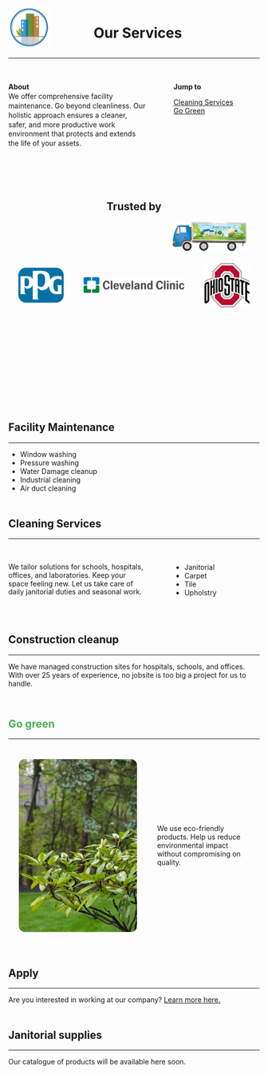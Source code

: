 
<div style="display: flex; align-items: center; justify-content: space-between;">
    <img src="/docs/CCBS.png" alt="Clean My building Logo of a commercial building being managed and cleaned using our services" style="width: 85px; flex: 0.2;">
    <h1 style="text-align: center; flex: 1;">Our Services</h1>
    <div style="flex: 0.2;"></div>
</div>

---

<div style="display: flex;"><div style="flex: 80%; padding-left: 0px; line-height: 1.35; padding-bottom: 10px; padding-top: 20px;">

**About**  
We offer comprehensive facility maintenance. Go beyond cleanliness. Our holistic approach ensures a cleaner, safer, and more productive work environment that protects and extends the life of your assets.

</div><div style="flex: 50%; padding-left: 55px; padding-top: 20px;">

**Jump to**  
<!-- <a href="#1" class="jump-to">Facility Maintenance</a>  
<a href="#3" class="jump-to">Construction Cleaning</a>  -->
<a href="#2" class="jump-to">Cleaning Services</a>  
<a href="#4" class="jump-to">Go Green</a>   
<!-- <a href="#5" class="jump-to">Janitorial Supplies</a>  
<a href="#7" class="jump-to">Contact us</a> -->

</div></div>

<div style="text-align: center; margin-top: 80px; style: margin-right: 5%;">

  ## Trusted by <a id="6"></a>
</div>
<div style="text-align: right; margin-top: 10px; margin-right: 5%;">
  <img src="/docs/tiny_truck.png" alt="clean building truck" style="max-width: 150px; max-height: 100px;">
</div>
<div class="full-width-grey-bg" style="height: 20px; margin-bottom: 10px; margin-top: -10px;">
</div>
<div class="full-width-grey-bg" style="height: 200px;">
  <div style="display: flex; justify-content: space-around; align-items: center; width: 100%; max-width: 960px; margin: auto;">
    <img class="logo-style" src="/docs/PPG.svg" alt="PPG Logo" style="width: 18%; max-width: 110px;">
    <img class="logo-style" src="/docs/cc.svg" alt="Cleveland Clinic Logo" style="width: 40%; max-width: 220px;">
    <img class="logo-style" src="/docs/osu.svg" alt="Ohio State Logo" style="width: 18%; max-width: 110px;">
</div>
</div>
</div>
</div>
</div>
<div class="full-width-grey-bg" style="height: 20px; margin-bottom: 20px; margin-top: 10px;">
</div>

<br />

<a id="1"></a>
<div class="full-width" style="margin-bottom: 50px;"></div>

## Facility Maintenance

---

- Window washing
- Pressure washing
- Water Damage cleanup
- Industrial cleaning
- Air duct cleaning
<a id="2"></a>
<div class="full-width" style="margin-bottom: 50px;"></div>

## Cleaning Services
---

<div style="display: flex;"><div style="flex: 80%; padding-left: 0px; line-height: 1.2; padding-bottom: 10px; padding-top: 20px;">

We tailor solutions for schools, hospitals, offices, and laboratories. Keep your space feeling new. Let us take care of daily janitorial duties and seasonal work.
</div>

<div style="flex: 50%; padding-left: 50px; padding-top: 20px;">

- Janitorial
- Carpet
- Tile
- Upholstry
</div></div>
<a id="3"></a>
<div class="full-width" style="margin-bottom: 50px;"></div>

## Construction cleanup
---

We have managed construction sites for hospitals, schools, and offices. With over 25 years of experience, no jobsite is too big a project for us to handle.
<a id="4"></a>
<div class="full-width" style="margin-bottom: 60px;"></div>

<div class="full-width" style="margin-bottom: 60px;"></div>

## <span style="color:#4CAF50">Go green</span></div>

---

<div style="display: flex; margin-top: 20px; padding-bottom: 20px; padding-top: 20px;">
  <div style="flex: 60%; padding-left: 0px; line-height: 1.35; display: flex; justify-content: center; align-items: center;">
    <img src="/docs/leaves.jpg" alt="Alt text" style="width: 85%; height: auto; border-radius: 12px;">
  </div>
  <div style="flex: 40%; padding-left: 20px; padding-right: 20px; display: flex; align-items: center;">
    We use eco-friendly products. Help us reduce environmental impact without compromising on quality. 
  </div>
</div>

<a id="7"></a>
<div class="full-width" style="margin-bottom: 50px;"></div>

## Apply

---

Are you interested in working at our company? <a href="#file-apply_form" class="link" style="font-size: 1em;">Learn more here.</a>

<a id="5"></a>
<div class="full-width" style="margin-bottom: 50px;"></div>

## Janitorial supplies
---

Our catalogue of products will be available here soon.

<div style = "margin-top: 100px;">
<a id="7"></a>
</div>
